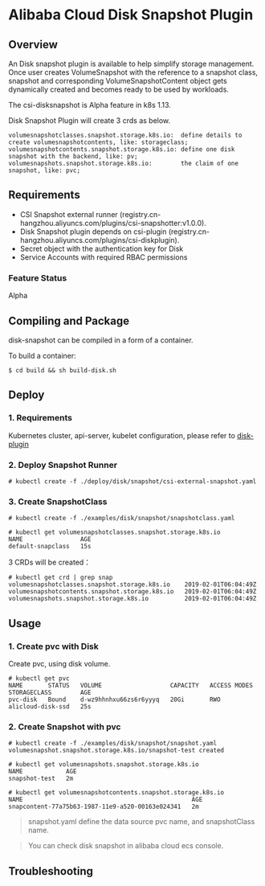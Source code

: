# Alibaba Cloud Disk Snapshot Plugin

## Overview

An Disk snapshot plugin is available to help simplify storage management.
Once user creates VolumeSnapshot with the reference to a snapshot class, snapshot and
corresponding VolumeSnapshotContent object gets dynamically created and becomes ready to be used by
workloads.

The csi-disksnapshot is Alpha feature in k8s 1.13.

Disk Snapshot Plugin will create 3 crds as below.

```
volumesnapshotclasses.snapshot.storage.k8s.io:  define details to create volumesnapshotcontents, like: storageclass;
volumesnapshotcontents.snapshot.storage.k8s.io: define one disk snapshot with the backend, like: pv;
volumesnapshots.snapshot.storage.k8s.io:        the claim of one snapshot, like: pvc;
```

## Requirements

* CSI Snapshot external runner (registry.cn-hangzhou.aliyuncs.com/plugins/csi-snapshotter:v1.0.0).
* Disk Snapshot plugin depends on csi-plugin (registry.cn-hangzhou.aliyuncs.com/plugins/csi-diskplugin).
* Secret object with the authentication key for Disk
* Service Accounts with required RBAC permissions

### Feature Status
Alpha

## Compiling and Package
disk-snapshot can be compiled in a form of a container.

To build a container:
```
$ cd build && sh build-disk.sh
```

## Deploy

### 1. Requirements
Kubernetes cluster, api-server, kubelet configuration, please refer to [disk-plugin](./disk.md)


### 2. Deploy Snapshot Runner

```
# kubectl create -f ./deploy/disk/snapshot/csi-external-snapshot.yaml
```

### 3. Create SnapshotClass
```
# kubectl create -f ./examples/disk/snapshot/snapshotclass.yaml

# kubectl get volumesnapshotclasses.snapshot.storage.k8s.io
NAME                AGE
default-snapclass   15s
```

3 CRDs will be created：

```
# kubectl get crd | grep snap
volumesnapshotclasses.snapshot.storage.k8s.io    2019-02-01T06:04:49Z
volumesnapshotcontents.snapshot.storage.k8s.io   2019-02-01T06:04:49Z
volumesnapshots.snapshot.storage.k8s.io          2019-02-01T06:04:49Z
```

## Usage

### 1. Create pvc with Disk
Create pvc, using disk volume.

```
# kubectl get pvc
NAME       STATUS   VOLUME                   CAPACITY   ACCESS MODES   STORAGECLASS        AGE
pvc-disk   Bound    d-wz9hhnhxu66zs6r6yyyq   20Gi       RWO            alicloud-disk-ssd   25s

```


### 2. Create Snapshot with pvc
```
# kubectl create -f ./examples/disk/snapshot/snapshot.yaml
volumesnapshot.snapshot.storage.k8s.io/snapshot-test created

# kubectl get volumesnapshots.snapshot.storage.k8s.io
NAME            AGE
snapshot-test   2m

# kubectl get volumesnapshotcontents.snapshot.storage.k8s.io
NAME                                               AGE
snapcontent-77a75b63-1987-11e9-a520-00163e024341   2m
```

> snapshot.yaml define the data source pvc name, and snapshotClass name.

> You can check disk snapshot in alibaba cloud ecs console.

## Troubleshooting
